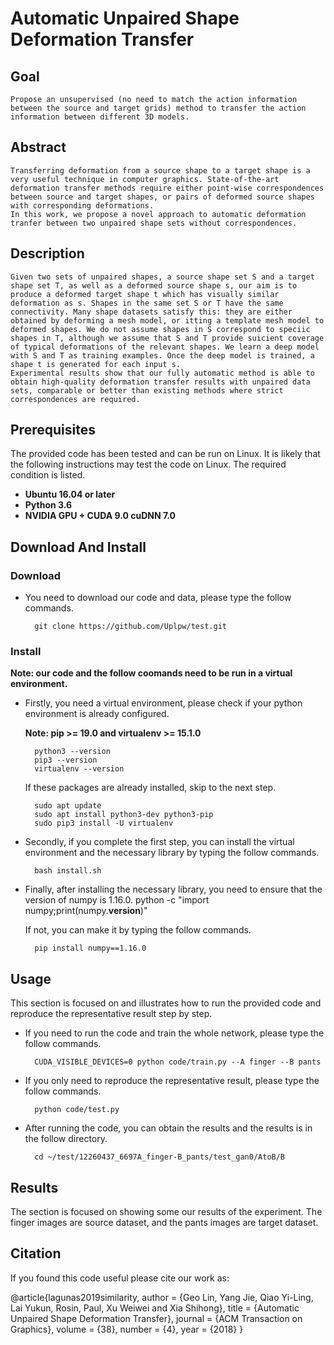 # Automatic Unpaired Shape Deformation Transfer

## Goal

	Propose an unsupervised (no need to match the action information between the source and target grids) method to transfer the action information between different 3D models.

## Abstract

	Transferring deformation from a source shape to a target shape is a very useful technique in computer graphics. State-of-the-art deformation transfer methods require either point-wise correspondences between source and target shapes, or pairs of deformed source shapes with corresponding deformations. 
	In this work, we propose a novel approach to automatic deformation tranfer between two unpaired shape sets without correspondences.

## Description

	Given two sets of unpaired shapes, a source shape set S and a target shape set T, as well as a deformed source shape s, our aim is to produce a deformed target shape t which has visually similar deformation as s. Shapes in the same set S or T have the same connectivity. Many shape datasets satisfy this: they are either obtained by deforming a mesh model, or itting a template mesh model to deformed shapes. We do not assume shapes in S correspond to speciic shapes in T, although we assume that S and T provide suicient coverage of typical deformations of the relevant shapes. We learn a deep model with S and T as training examples. Once the deep model is trained, a shape t is generated for each input s.
	Experimental results show that our fully automatic method is able to obtain high-quality deformation transfer results with unpaired data sets, comparable or better than existing methods where strict correspondences are required.

## Prerequisites

The provided code has been tested and can be run on Linux. It is likely that the following instructions may test the code on Linux.
The required condition is listed.
+ **Ubuntu 16.04 or later**
+ **Python 3.6**
+ **NVIDIA GPU + CUDA 9.0 cuDNN 7.0**

## Download And Install

### Download
+ You need to download our code and data, please type the follow commands.

		git clone https://github.com/Uplpw/test.git

### Install

**Note: our code and the follow coomands need to be run in a virtual environment.**

+ Firstly, you need a virtual environment, please check if your python environment is already configured.

	**Note: pip >= 19.0 and virtualenv >= 15.1.0**

		python3 --version
		pip3 --version
		virtualenv --version

	If these packages are already installed, skip to the next step.

		sudo apt update
		sudo apt install python3-dev python3-pip
		sudo pip3 install -U virtualenv
+ Secondly, if you complete the first step, you can install the virtual environment and the necessary library by typing the follow commands.

		bash install.sh

+ Finally, after installing the necessary library, you need to ensure that the version of numpy is 1.16.0. 
		python -c "import numpy;print(numpy.__version__)"

	If not, you can make it by typing the follow commands.

		pip install numpy==1.16.0

## Usage
This section is focused on and illustrates how to run the provided code and reproduce the representative result step by step.
+ If you need to run the code and train the whole network, please type the follow commands.

		CUDA_VISIBLE_DEVICES=0 python code/train.py --A finger --B pants

+ If you only need to reproduce the representative result, please type the follow commands.

		python code/test.py

+ After running the code, you can obtain the results and the results is in the follow directory.

		cd ~/test/12260437_6697A_finger-B_pants/test_gan0/AtoB/B


## Results
The section is focused on showing some our results of the experiment. The finger images are source dataset, and the pants images are target dataset.

## Citation
If you found this code useful please cite our work as:

@article{lagunas2019similarity,
		author = {Geo Lin, Yang Jie, Qiao Yi-Ling, Lai Yukun, Rosin, Paul, Xu Weiwei and Xia Shihong},
		title = {Automatic Unpaired Shape Deformation Transfer},
		journal = {ACM Transaction on Graphics},
		volume = {38},
		number = {4},
		year = {2018}
}

